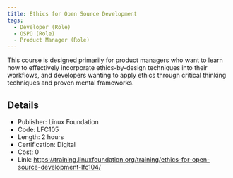 ```yaml
---
title: Ethics for Open Source Development
tags: 
  - Developer (Role)
  - OSPO (Role)
  - Product Manager (Role)
---
```


This course is designed primarily for product managers who want to learn how to effectively incorporate ethics-by-design techniques into their workflows, and developers wanting to apply ethics through critical thinking techniques and proven mental frameworks.

## Details

- Publisher: Linux Foundation
- Code: LFC105
- Length: 2 hours
- Certification: Digital
- Cost: 0
- Link: https://training.linuxfoundation.org/training/ethics-for-open-source-development-lfc104/
